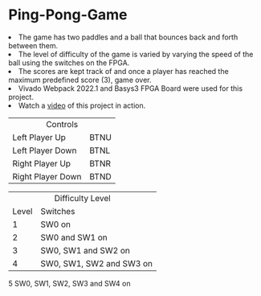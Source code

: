 # Ping-Pong-Game
<p>
<li> The game has two paddles and a ball that bounces back and forth between them. </li>
<li> The level of difficulty of the game is varied by varying the speed of the ball using the switches on the FPGA. </li>
<li> The scores are kept track of and once a player has reached the maximum predefined score (3), game over. </li>
<li> Vivado Webpack 2022.1 and Basys3 FPGA Board were used for this project. </li>
<li> Watch a <a href="https://drive.google.com/file/d/1oTLfYGoSyVsMGFF4oRz1o5AdNrbWSLrX/view?usp=sharing">video</a> of this project in action. </li>
</p>

<p>
<table>
<tr>
<td colspan = "2" align = "center">Controls</td>
</tr>
<tr>
<td>Left Player Up</td>
<td>BTNU</td>
<tr>
    
<tr>
<td>Left Player Down</td>
<td>BTNL</td>
<tr>
    
<tr>
<td>Right Player Up</td>
<td>BTNR</td>
<tr>
    
<tr>
<td>Right Player Down</td>
<td>BTND</td>
<tr>
</table>
</p>

<p>
<table>
<tr>
<td colspan = "2" align = "center">Difficulty Level</td>
</tr>
<tr>
<td>Level</td>
<td>Switches</td>
<tr>
<tr>
<td>1</td>
<td>SW0 on</td>
<tr>
    
<tr>
<td>2</td>
<td>SW0 and SW1 on</td>
<tr>
    
<tr>
<td>3</td>
<td>SW0, SW1 and SW2 on</td>
<tr>
    
<tr>
<td>4</td>
<td>SW0, SW1, SW2 and SW3 on</td>
<tr>
</table>
</p>

<tr>
<td>5</td>
<td>SW0, SW1, SW2, SW3 and SW4 on</td>
</tr>
</table>
</p>